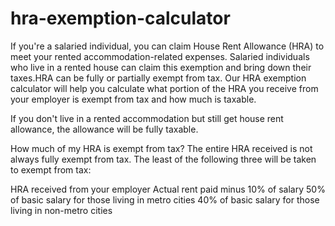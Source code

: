 # hra-exemption-calculator

If you're a salaried individual, you can claim House Rent Allowance (HRA) to meet your rented accommodation-related expenses. Salaried individuals who live in a rented house can claim this exemption and bring down their taxes.HRA can be fully or partially exempt from tax. Our HRA exemption calculator will help you calculate what portion of the HRA you receive from your employer is exempt from tax and how much is taxable.

If you don't live in a rented accommodation but still get house rent allowance, the allowance will be fully taxable.

How much of my HRA is exempt from tax?
The entire HRA received is not always fully exempt from tax. The least of the following three will be taken to exempt from tax:

HRA received from your employer
Actual rent paid minus 10% of salary
50% of basic salary for those living in metro cities
40% of basic salary for those living in non-metro cities
